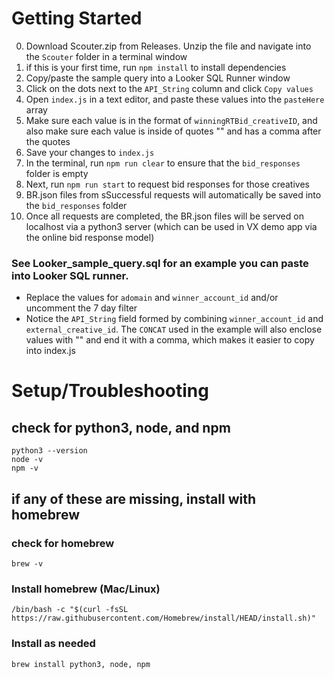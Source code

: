 # Getting Started

0. Download Scouter.zip from Releases. Unzip the file and navigate into the `Scouter` folder in a terminal window
1. if this is your first time, run `npm install` to install dependencies 
2. Copy/paste the sample query into a Looker SQL Runner window
3. Click on the dots next to the `API_String` column and click `Copy values`
4. Open `index.js` in a text editor, and paste these values into the `pasteHere` array
5. Make sure each value is in the format of `winningRTBid_creativeID`, and also make sure each value is inside of quotes "" and has a comma after the quotes
6. Save your changes to `index.js`
7. In the terminal, run `npm run clear` to ensure that the `bid_responses` folder is empty
8. Next, run `npm run start` to request bid responses for those creatives
9. BR.json files from sSuccessful requests will automatically be saved into the `bid_responses` folder
10. Once all requests are completed, the BR.json files will be served on localhost via a python3 server (which can be used in VX demo app via the online bid response model)


### See Looker_sample_query.sql for an example you can paste into Looker SQL runner. 
- Replace the values for `adomain` and `winner_account_id` and/or uncomment the 7 day filter
- Notice the `API_String` field formed by combining `winner_account_id` and `external_creative_id`. The `CONCAT` used in the example will also enclose values with "" and end it with a comma, which makes it easier to copy into index.js



# Setup/Troubleshooting
## check for python3, node, and npm
```
python3 --version
node -v
npm -v
```

## if any of these are missing, install with homebrew

### check for homebrew
`brew -v`

### Install homebrew (Mac/Linux)
`/bin/bash -c "$(curl -fsSL https://raw.githubusercontent.com/Homebrew/install/HEAD/install.sh)"`

### Install as needed
`brew install python3, node, npm`








